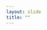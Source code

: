 ```yaml
---
layout: slide
title: ""
---
```


<section data-background-image="assets/images/Slide44.png" data-background-size="70%" data-background-position="center"></section>
